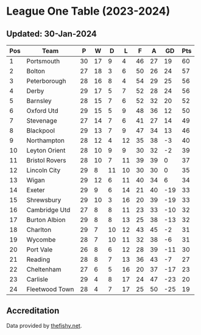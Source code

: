 # League One Table (2023-2024)
## Updated: 30-Jan-2024

| Pos | Team | P | W | D | L | F | A | GD | Pts |
| --- | --- | --- | --- | --- | --- | --- | --- | --- | --- |
| 1 | Portsmouth | 30 | 17 | 9 | 4 | 46 | 27 | 19 | 60 |
| 2 | Bolton | 27 | 18 | 3 | 6 | 50 | 26 | 24 | 57 |
| 3 | Peterborough | 28 | 16 | 8 | 4 | 54 | 29 | 25 | 56 |
| 4 | Derby | 29 | 17 | 5 | 7 | 52 | 28 | 24 | 56 |
| 5 | Barnsley | 28 | 15 | 7 | 6 | 52 | 32 | 20 | 52 |
| 6 | Oxford Utd | 29 | 15 | 5 | 9 | 48 | 36 | 12 | 50 |
| 7 | Stevenage | 27 | 14 | 7 | 6 | 41 | 27 | 14 | 49 |
| 8 | Blackpool | 29 | 13 | 7 | 9 | 47 | 34 | 13 | 46 |
| 9 | Northampton | 28 | 12 | 4 | 12 | 35 | 38 | -3 | 40 |
| 10 | Leyton Orient | 28 | 10 | 9 | 9 | 30 | 32 | -2 | 39 |
| 11 | Bristol Rovers | 28 | 10 | 7 | 11 | 39 | 39 | 0 | 37 |
| 12 | Lincoln City | 29 | 8 | 11 | 10 | 30 | 30 | 0 | 35 |
| 13 | Wigan | 29 | 12 | 6 | 11 | 40 | 34 | 6 | 34 |
| 14 | Exeter | 29 | 9 | 6 | 14 | 21 | 40 | -19 | 33 |
| 15 | Shrewsbury | 29 | 10 | 3 | 16 | 20 | 39 | -19 | 33 |
| 16 | Cambridge Utd | 27 | 8 | 8 | 11 | 23 | 33 | -10 | 32 |
| 17 | Burton Albion | 29 | 8 | 8 | 13 | 25 | 38 | -13 | 32 |
| 18 | Charlton | 29 | 7 | 10 | 12 | 43 | 45 | -2 | 31 |
| 19 | Wycombe | 28 | 7 | 10 | 11 | 32 | 38 | -6 | 31 |
| 20 | Port Vale | 26 | 8 | 6 | 12 | 28 | 39 | -11 | 30 |
| 21 | Reading | 28 | 8 | 7 | 13 | 36 | 43 | -7 | 27 |
| 22 | Cheltenham | 27 | 6 | 5 | 16 | 20 | 37 | -17 | 23 |
| 23 | Carlisle | 29 | 4 | 8 | 17 | 24 | 47 | -23 | 20 |
| 24 | Fleetwood Town | 28 | 4 | 7 | 17 | 25 | 50 | -25 | 19 |

## Accreditation 

Data provided by [thefishy.net](https://www.thefishy.net/).